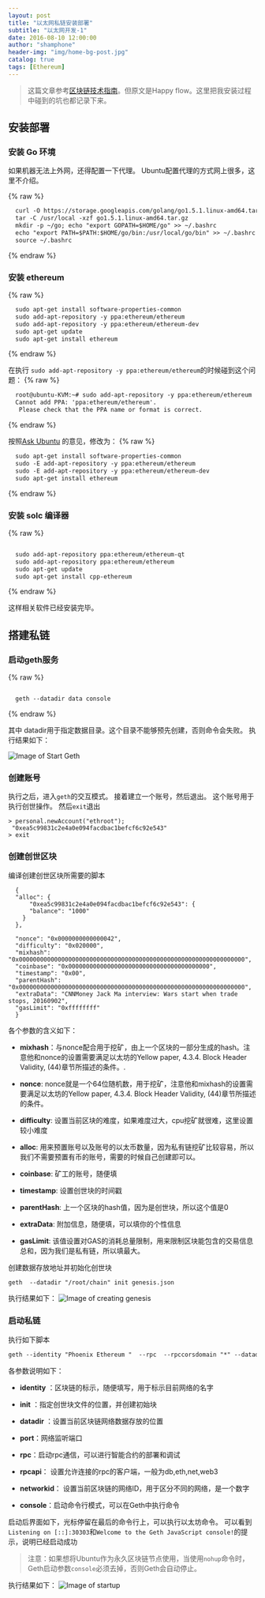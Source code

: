 ```yaml
---
layout: post
title: "以太网私链安装部署"
subtitle: "以太网开发-1"
date: 2016-08-10 12:00:00
author: "shamphone"
header-img: "img/home-bg-post.jpg"
catalog: true
tags: [Ethereum]
---
```


> 这篇文章参考[区块链技术指南](https://yeasy.gitbooks.io/blockchain_guide/content/ethereum/install.html)。但原文是Happy flow。这里把我安装过程中碰到的坑也都记录下来。

##  安装部署

### 安装 Go 环境
如果机器无法上外网，还得配置一下代理。 Ubuntu配置代理的方式网上很多，这里不介绍。

{% raw %}

```hbs
  curl -O https://storage.googleapis.com/golang/go1.5.1.linux-amd64.tar.gz
  tar -C /usr/local -xzf go1.5.1.linux-amd64.tar.gz
  mkdir -p ~/go; echo "export GOPATH=$HOME/go" >> ~/.bashrc
  echo "export PATH=$PATH:$HOME/go/bin:/usr/local/go/bin" >> ~/.bashrc
  source ~/.bashrc
```

{% endraw %}

### 安装 ethereum

{% raw %}

```hbs
  sudo apt-get install software-properties-common
  sudo add-apt-repository -y ppa:ethereum/ethereum
  sudo add-apt-repository -y ppa:ethereum/ethereum-dev
  sudo apt-get update
  sudo apt-get install ethereum
```

{% endraw %}

在执行  `sudo add-apt-repository -y ppa:ethereum/ethereum`的时候碰到这个问题：
{% raw %}

```hbs
  root@ubuntu-KVM:~# sudo add-apt-repository -y ppa:ethereum/ethereum
  Cannot add PPA: 'ppa:ethereum/ethereum'.
   Please check that the PPA name or format is correct.
```

{% endraw %}

按照[Ask Ubuntu](http://askubuntu.com/questions/429803/cannot-add-ppa-please-check-that-the-ppa-name-or-format-is-correct) 的意见，修改为：
{% raw %}

```hbs
  sudo apt-get install software-properties-common
  sudo -E add-apt-repository -y ppa:ethereum/ethereum
  sudo -E add-apt-repository -y ppa:ethereum/ethereum-dev
  sudo apt-get install ethereum
```

{% endraw %}



### 安装 solc 编译器

{% raw %}

```hbs

  sudo add-apt-repository ppa:ethereum/ethereum-qt
  sudo add-apt-repository ppa:ethereum/ethereum
  sudo apt-get update
  sudo apt-get install cpp-ethereum

```

{% endraw %}

这样相关软件已经安装完毕。 

## 搭建私链

### 启动geth服务

{% raw %}

```hbs

  geth --datadir data console

```

{% endraw %}

其中 datadir用于指定数据目录。这个目录不能够预先创建，否则命令会失败。 执行结果如下：

![Image of Start Geth](http://blog.lixf.cn/img/in-post/eth-1.png)

### 创建账号

执行之后，进入`geth`的交互模式。 接着建立一个账号，然后退出。 这个账号用于执行创世操作。 然后`exit`退出


```rubby
> personal.newAccount("ethroot");
 "0xea5c99831c2e4a0e094facdbac1befcf6c92e543"
> exit
```


### 创建创世区块

编译创建创世区块所需要的脚本


```rubby
  {
  "alloc": {
      "0xea5c99831c2e4a0e094facdbac1befcf6c92e543": {
      "balance": "1000"
    }
  },
 
  "nonce": "0x0000000000000042",
  "difficulty": "0x020000",
  "mixhash": "0x0000000000000000000000000000000000000000000000000000000000000000",
  "coinbase": "0x0000000000000000000000000000000000000000",
  "timestamp": "0x00",
  "parentHash": "0x0000000000000000000000000000000000000000000000000000000000000000",
  "extraData": "CNNMoney Jack Ma interview: Wars start when trade stops, 20160902",
  "gasLimit": "0xffffffff"
  }
```


各个参数的含义如下：

- **mixhash**：与nonce配合用于挖矿，由上一个区块的一部分生成的hash。注意他和nonce的设置需要满足以太坊的Yellow paper, 4.3.4. Block Header Validity, (44)章节所描述的条件。.

- **nonce**: nonce就是一个64位随机数，用于挖矿，注意他和mixhash的设置需要满足以太坊的Yellow paper, 4.3.4. Block Header Validity, (44)章节所描述的条件。

- **difficulty**: 设置当前区块的难度，如果难度过大，cpu挖矿就很难，这里设置较小难度

- **alloc**: 用来预置账号以及账号的以太币数量，因为私有链挖矿比较容易，所以我们不需要预置有币的账号，需要的时候自己创建即可以。

- **coinbase**: 矿工的账号，随便填

- **timestamp**: 设置创世块的时间戳

- **parentHash**: 上一个区块的hash值，因为是创世块，所以这个值是0

- **extraData**: 附加信息，随便填，可以填你的个性信息

- **gasLimit**: 该值设置对GAS的消耗总量限制，用来限制区块能包含的交易信息总和，因为我们是私有链，所以填最大。


创建数据存放地址并初始化创世块

```hbs
geth  --datadir "/root/chain" init genesis.json 
```


执行结果如下：
![Image of creating genesis ](http://blog.lixf.cn/img/in-post/eth-2.png)

### 启动私链

执行如下脚本

```hbs
geth --identity "Phoenix Ethereum "  --rpc  --rpccorsdomain "*" --datadir "/root/chain" --port "30303"  --rpcapi "db,eth,net,web3" --networkid 98888 console
```


各参数说明如下：

- **identity** ：区块链的标示，随便填写，用于标示目前网络的名字

- **init** ：指定创世块文件的位置，并创建初始块

- **datadir** ：设置当前区块链网络数据存放的位置

- **port**：网络监听端口

- **rpc**：启动rpc通信，可以进行智能合约的部署和调试

- **rpcapi**： 设置允许连接的rpc的客户端，一般为db,eth,net,web3

- **networkid**： 设置当前区块链的网络ID，用于区分不同的网络，是一个数字

- **console**：启动命令行模式，可以在Geth中执行命令

启动后界面如下，光标停留在最后的命令行上，可以执行以太坊命令。
可以看到`Listening on [::]:30303`和`Welcome to the Geth JavaScript console!`的提示，说明已经启动成功

> 注意：如果想将Ubuntu作为永久区块链节点使用，当使用`nohup`命令时，Geth启动参数`console`必须去掉，否则Geth会自动停止。

执行结果如下：
![Image of startup ](http://blog.lixf.cn/img/in-post/eth-3.png)
